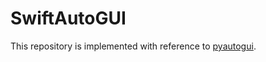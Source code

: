 # SwiftAutoGUI

This repository is implemented with reference to [pyautogui](https://github.com/asweigart/pyautogui).
